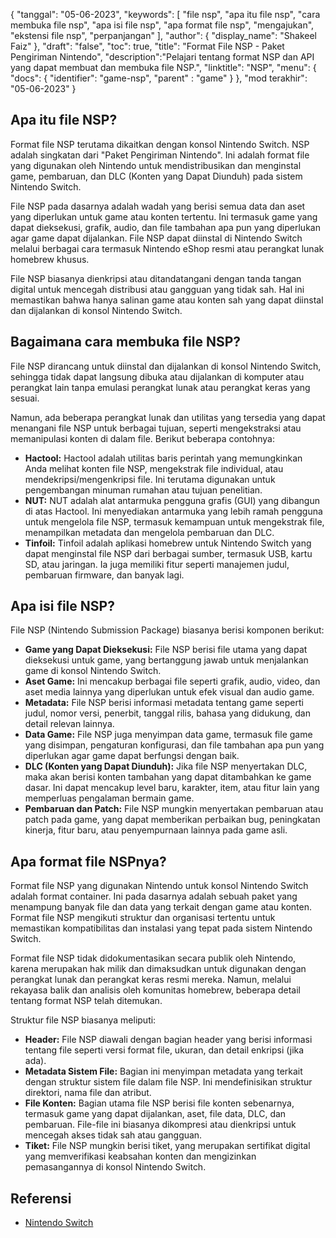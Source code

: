 {
"tanggal": "05-06-2023",
  "keywords": [
"file nsp",
"apa itu file nsp",
"cara membuka file nsp",
"apa isi file nsp",
"apa format file nsp",
"mengajukan",
"ekstensi file nsp",
"perpanjangan"
],
  "author": {
"display_name": "Shakeel Faiz"
},
"draft": "false",
"toc": true,
"title": "Format File NSP - Paket Pengiriman Nintendo",
  "description":"Pelajari tentang format NSP dan API yang dapat membuat dan membuka file NSP.",
"linktitle": "NSP",
  "menu": {
    "docs": {
      "identifier": "game-nsp",
"parent" : "game"
}
},
"mod terakhir": "05-06-2023"
}

## Apa itu file NSP?

Format file NSP terutama dikaitkan dengan konsol Nintendo Switch. NSP adalah singkatan dari "Paket Pengiriman Nintendo". Ini adalah format file yang digunakan oleh Nintendo untuk mendistribusikan dan menginstal game, pembaruan, dan DLC (Konten yang Dapat Diunduh) pada sistem Nintendo Switch.

File NSP pada dasarnya adalah wadah yang berisi semua data dan aset yang diperlukan untuk game atau konten tertentu. Ini termasuk game yang dapat dieksekusi, grafik, audio, dan file tambahan apa pun yang diperlukan agar game dapat dijalankan. File NSP dapat diinstal di Nintendo Switch melalui berbagai cara termasuk Nintendo eShop resmi atau perangkat lunak homebrew khusus.

File NSP biasanya dienkripsi atau ditandatangani dengan tanda tangan digital untuk mencegah distribusi atau gangguan yang tidak sah. Hal ini memastikan bahwa hanya salinan game atau konten sah yang dapat diinstal dan dijalankan di konsol Nintendo Switch.

## Bagaimana cara membuka file NSP?

File NSP dirancang untuk diinstal dan dijalankan di konsol Nintendo Switch, sehingga tidak dapat langsung dibuka atau dijalankan di komputer atau perangkat lain tanpa emulasi perangkat lunak atau perangkat keras yang sesuai.

Namun, ada beberapa perangkat lunak dan utilitas yang tersedia yang dapat menangani file NSP untuk berbagai tujuan, seperti mengekstraksi atau memanipulasi konten di dalam file. Berikut beberapa contohnya:

- **Hactool:** Hactool adalah utilitas baris perintah yang memungkinkan Anda melihat konten file NSP, mengekstrak file individual, atau mendekripsi/mengenkripsi file. Ini terutama digunakan untuk pengembangan minuman rumahan atau tujuan penelitian.
- **NUT:** NUT adalah alat antarmuka pengguna grafis (GUI) yang dibangun di atas Hactool. Ini menyediakan antarmuka yang lebih ramah pengguna untuk mengelola file NSP, termasuk kemampuan untuk mengekstrak file, menampilkan metadata dan mengelola pembaruan dan DLC.
- **Tinfoil:** Tinfoil adalah aplikasi homebrew untuk Nintendo Switch yang dapat menginstal file NSP dari berbagai sumber, termasuk USB, kartu SD, atau jaringan. Ia juga memiliki fitur seperti manajemen judul, pembaruan firmware, dan banyak lagi.

## Apa isi file NSP?

File NSP (Nintendo Submission Package) biasanya berisi komponen berikut:

- **Game yang Dapat Dieksekusi:** File NSP berisi file utama yang dapat dieksekusi untuk game, yang bertanggung jawab untuk menjalankan game di konsol Nintendo Switch.
- **Aset Game:** Ini mencakup berbagai file seperti grafik, audio, video, dan aset media lainnya yang diperlukan untuk efek visual dan audio game.
- **Metadata:** File NSP berisi informasi metadata tentang game seperti judul, nomor versi, penerbit, tanggal rilis, bahasa yang didukung, dan detail relevan lainnya.
- **Data Game:** File NSP juga menyimpan data game, termasuk file game yang disimpan, pengaturan konfigurasi, dan file tambahan apa pun yang diperlukan agar game dapat berfungsi dengan baik.
- **DLC (Konten yang Dapat Diunduh):** Jika file NSP menyertakan DLC, maka akan berisi konten tambahan yang dapat ditambahkan ke game dasar. Ini dapat mencakup level baru, karakter, item, atau fitur lain yang memperluas pengalaman bermain game.
- **Pembaruan dan Patch:** File NSP mungkin menyertakan pembaruan atau patch pada game, yang dapat memberikan perbaikan bug, peningkatan kinerja, fitur baru, atau penyempurnaan lainnya pada game asli.

## Apa format file NSPnya?

Format file NSP yang digunakan Nintendo untuk konsol Nintendo Switch adalah format container. Ini pada dasarnya adalah sebuah paket yang menampung banyak file dan data yang terkait dengan game atau konten. Format file NSP mengikuti struktur dan organisasi tertentu untuk memastikan kompatibilitas dan instalasi yang tepat pada sistem Nintendo Switch.

Format file NSP tidak didokumentasikan secara publik oleh Nintendo, karena merupakan hak milik dan dimaksudkan untuk digunakan dengan perangkat lunak dan perangkat keras resmi mereka. Namun, melalui rekayasa balik dan analisis oleh komunitas homebrew, beberapa detail tentang format NSP telah ditemukan.

Struktur file NSP biasanya meliputi:

- **Header:** File NSP diawali dengan bagian header yang berisi informasi tentang file seperti versi format file, ukuran, dan detail enkripsi (jika ada).
- **Metadata Sistem File:** Bagian ini menyimpan metadata yang terkait dengan struktur sistem file dalam file NSP. Ini mendefinisikan struktur direktori, nama file dan atribut.
- **File Konten:** Bagian utama file NSP berisi file konten sebenarnya, termasuk game yang dapat dijalankan, aset, file data, DLC, dan pembaruan. File-file ini biasanya dikompresi atau dienkripsi untuk mencegah akses tidak sah atau gangguan.
- **Tiket:** File NSP mungkin berisi tiket, yang merupakan sertifikat digital yang memverifikasi keabsahan konten dan mengizinkan pemasangannya di konsol Nintendo Switch.

## Referensi
* [Nintendo Switch](https://en.wikipedia.org/wiki/Nintendo_Switch)

